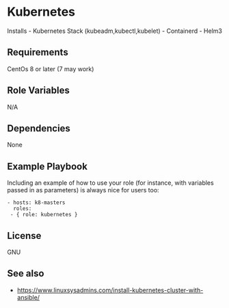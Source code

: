 Kubernetes 
=========

Installs  - Kubernetes Stack (kubeadm,kubectl,kubelet)
          - Containerd
          - Helm3 
      

Requirements
------------

CentOs 8 or later (7 may work)

Role Variables
--------------

N/A

Dependencies
------------

None

Example Playbook
----------------

Including an example of how to use your role (for instance, with variables passed in as parameters) is always nice for users too:

    - hosts: k8-masters
      roles:
     - { role: kubernetes }

License
-------

GNU

See also
------------------

* https://www.linuxsysadmins.com/install-kubernetes-cluster-with-ansible/

